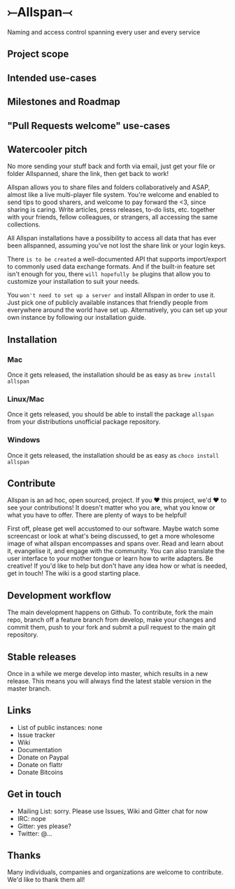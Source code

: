 # ⤚Allspan⤙ 
Naming and access control spanning every user and every service

## Project scope

## Intended use-cases

## Milestones and Roadmap

## "Pull Requests welcome" use-cases

## Watercooler pitch
No more sending your stuff back and forth via email, just get your file or folder Allspanned, share the link, then get back to work!

Allspan allows you to share files and folders collaboratively and ASAP, almost like a live multi-player file system. You're welcome and enabled to send tips to good sharers, and welcome to pay forward the <3, since sharing is caring. Write articles, press releases, to-do lists, etc. together with your friends, fellow colleagues, or strangers, all accessing the same collections.

All Allspan installations have a possibility to access all data that has ever been allspanned, assuming you've not lost the share link or your login keys.

There `is to be created` a well-documented API that supports import/export to commonly used data exchange formats. And if the built-in feature set isn't enough for you, there `will hopefully be` plugins that allow you to customize your installation to suit your needs.

You `won't need to set up a server and` install Allspan in order to use it. Just pick one of publicly available instances that friendly people from everywhere around the world have set up. Alternatively, you can set up your own instance by following our installation guide.

## Installation

### Mac
Once it gets released, the installation should be as easy as `brew install allspan`

### Linux/Mac
Once it gets released, you should be able to install the package `allspan` from your distributions unofficial package repository.

### Windows
Once it gets released, the installation should be as easy as `choco install allspan`

## Contribute
Allspan is an ad hoc, open sourced, project. If you ❤ this project, we'd ❤ to see your contributions! It doesn't matter who you are, what you know or what you have to offer. There are plenty of ways to be helpful!

First off, please get well accustomed to our software. Maybe watch some screencast or look at what's being discussed, to get a more wholesome image of what allspan encompasses and spans over. Read and learn about it, evangelise it, and engage with the community. You can also translate the user interface to your mother tongue or learn how to write adapters. Be creative!
If you'd like to help but don't have any idea how or what is needed, get in touch! The wiki is a good starting place.

## Development workflow
The main development happens on Github. To contribute, fork the main repo, branch off a feature branch from develop, make your changes and commit them, push to your fork and submit a pull request to the main git repository.

## Stable releases
Once in a while we merge develop into master, which results in a new release. This means you will always find the latest stable version in the master branch.

## Links
- List of public instances: none
- Issue tracker
- Wiki
- Documentation
- Donate on Paypal
- Donate on flattr
- Donate Bitcoins

## Get in touch
- Mailing List: sorry. Please use Issues, Wiki and Gitter chat for now
- IRC: nope
- Gitter: yes please?
- Twitter: @...

## Thanks
Many individuals, companies and organizations are welcome to contribute. We'd like to thank them all!
